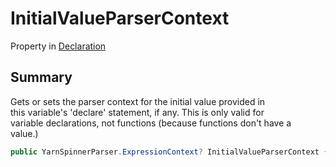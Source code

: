 # InitialValueParserContext

Property in [Declaration](yarn.compiler.declaration.md)

## Summary

Gets or sets the parser context for the initial value provided in\
this variable's 'declare' statement, if any. This is only valid for\
variable declarations, not functions (because functions don't have a\
value.)

```csharp
public YarnSpinnerParser.ExpressionContext? InitialValueParserContext { get; set; }
```
